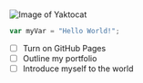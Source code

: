 # 
![Image of Yaktocat](https://octodex.github.com/images/yaktocat.png)
``` javascript
var myVar = "Hello World!";
```
- [ ] Turn on GitHub Pages
- [ ] Outline my portfolio
- [ ] Introduce myself to the world
